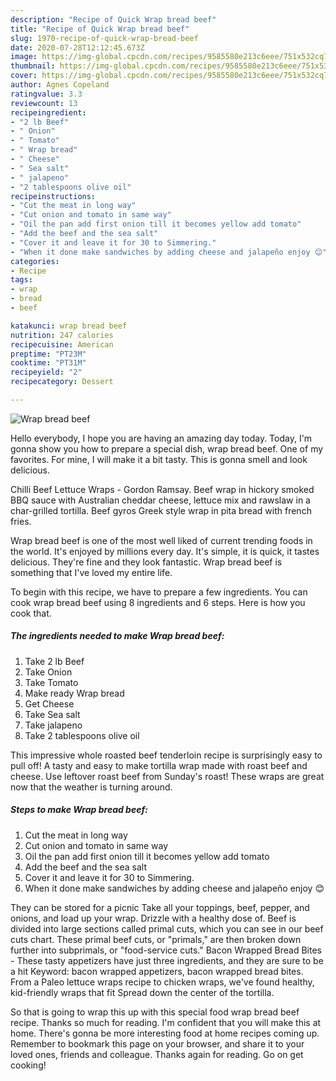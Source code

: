 ```yaml
---
description: "Recipe of Quick Wrap bread beef"
title: "Recipe of Quick Wrap bread beef"
slug: 1970-recipe-of-quick-wrap-bread-beef
date: 2020-07-28T12:12:45.673Z
image: https://img-global.cpcdn.com/recipes/9585580e213c6eee/751x532cq70/wrap-bread-beef-recipe-main-photo.jpg
thumbnail: https://img-global.cpcdn.com/recipes/9585580e213c6eee/751x532cq70/wrap-bread-beef-recipe-main-photo.jpg
cover: https://img-global.cpcdn.com/recipes/9585580e213c6eee/751x532cq70/wrap-bread-beef-recipe-main-photo.jpg
author: Agnes Copeland
ratingvalue: 3.3
reviewcount: 13
recipeingredient:
- "2 lb Beef"
- " Onion"
- " Tomato"
- " Wrap bread"
- " Cheese"
- " Sea salt"
- " jalapeno"
- "2 tablespoons olive oil"
recipeinstructions:
- "Cut the meat in long way"
- "Cut onion and tomato in same way"
- "Oil the pan add first onion till it becomes yellow add tomato"
- "Add the beef and the sea salt"
- "Cover it and leave it for 30 to Simmering."
- "When it done make sandwiches by adding cheese and jalapeño enjoy 😊"
categories:
- Recipe
tags:
- wrap
- bread
- beef

katakunci: wrap bread beef 
nutrition: 247 calories
recipecuisine: American
preptime: "PT23M"
cooktime: "PT31M"
recipeyield: "2"
recipecategory: Dessert

---
```



![Wrap bread beef](https://img-global.cpcdn.com/recipes/9585580e213c6eee/751x532cq70/wrap-bread-beef-recipe-main-photo.jpg)

Hello everybody, I hope you are having an amazing day today. Today, I'm gonna show you how to prepare a special dish, wrap bread beef. One of my favorites. For mine, I will make it a bit tasty. This is gonna smell and look delicious.

Chilli Beef Lettuce Wraps - Gordon Ramsay. Beef wrap in hickory smoked BBQ sauce with Australian cheddar cheese, lettuce mix and rawslaw in a char-grilled tortilla. Beef gyros Greek style wrap in pita bread with french fries.

Wrap bread beef is one of the most well liked of current trending foods in the world. It's enjoyed by millions every day. It's simple, it is quick, it tastes delicious. They're fine and they look fantastic. Wrap bread beef is something that I've loved my entire life.


To begin with this recipe, we have to prepare a few ingredients. You can cook wrap bread beef using 8 ingredients and 6 steps. Here is how you cook that.

<!--inarticleads1-->

##### The ingredients needed to make Wrap bread beef:

1. Take 2 lb Beef
1. Take  Onion
1. Take  Tomato
1. Make ready  Wrap bread
1. Get  Cheese
1. Take  Sea salt
1. Take  jalapeno
1. Take 2 tablespoons olive oil


This impressive whole roasted beef tenderloin recipe is surprisingly easy to pull off! A tasty and easy to make tortilla wrap made with roast beef and cheese. Use leftover roast beef from Sunday&#39;s roast! These wraps are great now that the weather is turning around. 

<!--inarticleads2-->

##### Steps to make Wrap bread beef:

1. Cut the meat in long way
1. Cut onion and tomato in same way
1. Oil the pan add first onion till it becomes yellow add tomato
1. Add the beef and the sea salt
1. Cover it and leave it for 30 to Simmering.
1. When it done make sandwiches by adding cheese and jalapeño enjoy 😊


They can be stored for a picnic Take all your toppings, beef, pepper, and onions, and load up your wrap. Drizzle with a healthy dose of. Beef is divided into large sections called primal cuts, which you can see in our beef cuts chart. These primal beef cuts, or &#34;primals,&#34; are then broken down further into subprimals, or &#34;food-service cuts.&#34; Bacon Wrapped Bread Bites - These tasty appetizers have just three ingredients, and they are sure to be a hit Keyword: bacon wrapped appetizers, bacon wrapped bread bites. From a Paleo lettuce wraps recipe to chicken wraps, we&#39;ve found healthy, kid-friendly wraps that fit Spread down the center of the tortilla. 

So that is going to wrap this up with this special food wrap bread beef recipe. Thanks so much for reading. I'm confident that you will make this at home. There's gonna be more interesting food at home recipes coming up. Remember to bookmark this page on your browser, and share it to your loved ones, friends and colleague. Thanks again for reading. Go on get cooking!
